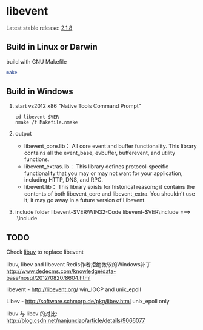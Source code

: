 # libevent

Latest stable release: [2.1.8](https://github.com/libevent/libevent/releases/download/release-2.1.8-stable/libevent-2.1.8-stable.tar.gz)

## Build in Linux or Darwin

build with GNU Makefile

```Bash
make
```

## Build in Windows

1. start vs2012 x86 "Native Tools Command Prompt"
    ```shell
    cd libevent-$VER
    nmake /f Makefile.nmake
    ```

2. output
    - libevent_core.lib：
        All core event and buffer functionality. This library contains all the event_base, evbuffer, bufferevent, and utility functions.
    - libevent_extras.lib：
        This library defines protocol-specific functionality that you may or may not want for your application, including HTTP, DNS, and RPC.
    - libevent.lib：
        This library exists for historical reasons; it contains the contents of both libevent_core and libevent_extra. You shouldn’t use it; it may go away in a future version of Libevent.

3. include folder
  libevent-$VER\WIN32-Code
  libevent-$VER\include       ===>   .\include

## TODO

Check [libuv](http://libuv.org/) to replace libevent

libuv, libev and libevent
    Redis作者拒绝微软的Windows补丁
    http://www.dedecms.com/knowledge/data-base/nosql/2012/0820/8604.html

libevent - http://libevent.org/
    win_IOCP and unix_epoll

Libev - http://software.schmorp.de/pkg/libev.html
    unix_epoll only

libuv 与 libev 的对比:
    http://blog.csdn.net/nanjunxiao/article/details/9066077
